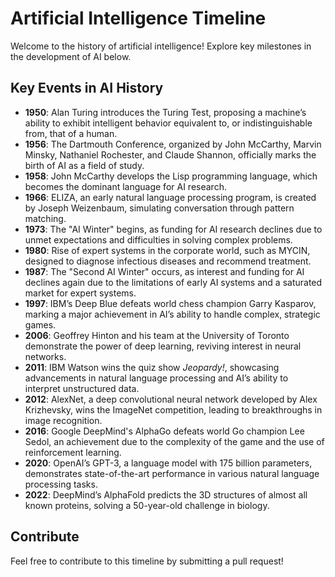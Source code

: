 # Artificial Intelligence Timeline

Welcome to the history of artificial intelligence! Explore key milestones in the development of AI below.

## Key Events in AI History

- **1950**: Alan Turing introduces the Turing Test, proposing a machine’s ability to exhibit intelligent behavior equivalent to, or indistinguishable from, that of a human.
- **1956**: The Dartmouth Conference, organized by John McCarthy, Marvin Minsky, Nathaniel Rochester, and Claude Shannon, officially marks the birth of AI as a field of study.
- **1958**: John McCarthy develops the Lisp programming language, which becomes the dominant language for AI research.
- **1966**: ELIZA, an early natural language processing program, is created by Joseph Weizenbaum, simulating conversation through pattern matching.
- **1973**: The "AI Winter" begins, as funding for AI research declines due to unmet expectations and difficulties in solving complex problems.
- **1980**: Rise of expert systems in the corporate world, such as MYCIN, designed to diagnose infectious diseases and recommend treatment.
- **1987**: The "Second AI Winter" occurs, as interest and funding for AI declines again due to the limitations of early AI systems and a saturated market for expert systems.
- **1997**: IBM’s Deep Blue defeats world chess champion Garry Kasparov, marking a major achievement in AI’s ability to handle complex, strategic games.
- **2006**: Geoffrey Hinton and his team at the University of Toronto demonstrate the power of deep learning, reviving interest in neural networks.
- **2011**: IBM Watson wins the quiz show *Jeopardy!*, showcasing advancements in natural language processing and AI’s ability to interpret unstructured data.
- **2012**: AlexNet, a deep convolutional neural network developed by Alex Krizhevsky, wins the ImageNet competition, leading to breakthroughs in image recognition.
- **2016**: Google DeepMind's AlphaGo defeats world Go champion Lee Sedol, an achievement due to the complexity of the game and the use of reinforcement learning.
- **2020**: OpenAI’s GPT-3, a language model with 175 billion parameters, demonstrates state-of-the-art performance in various natural language processing tasks.
- **2022**: DeepMind’s AlphaFold predicts the 3D structures of almost all known proteins, solving a 50-year-old challenge in biology.
  
## Contribute

Feel free to contribute to this timeline by submitting a pull request!
